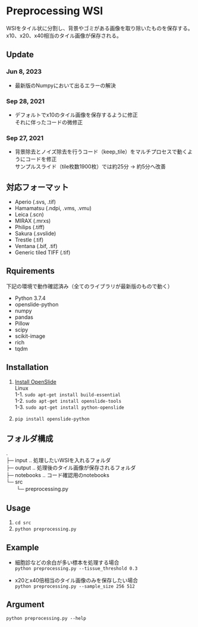 # Preprocessing WSI
WSIをタイル状に分割し、背景やゴミがある画像を取り除いたものを保存する。
x10、x20、x40相当のタイル画像が保存される。

## Update
### Jun 8, 2023
* 最新版のNumpyにおいて出るエラーの解決

### Sep 28, 2021
* デフォルトでx10のタイル画像を保存するように修正  
それに伴ったコードの微修正

### Sep 27, 2021
* 背景除去とノイズ除去を行うコード（keep_tile）をマルチプロセスで動くようにコードを修正  
    サンプルスライド（tile枚数1900枚）では約25分 -> 約5分へ改善

## 対応フォーマット
* Aperio (.svs, .tif)
* Hamamatsu (.ndpi, .vms, .vmu)
* Leica (.scn)
* MIRAX (.mrxs)
* Philips (.tiff)
* Sakura (.svslide)
* Trestle (.tif)
* Ventana (.bif, .tif)
* Generic tiled TIFF (.tif)

## Rquirements
下記の環境で動作確認済み（全てのライブラリが最新版のもので動く）
* Python 3.7.4
* openslide-python
* numpy
* pandas
* Pillow
* scipy
* scikit-image
* rich
* tqdm

## Installation
1. [Install OpenSlide](https://openslide.org/download/)  
    Linux  
    1-1. `sudo apt-get install build-essential`   
    1-2. `sudo apt-get install openslide-tools`  
    1-3. `sudo apt-get install python-openslide` 

2. `pip install openslide-python`

## フォルダ構成
.   
├─ input .. 処理したいWSIを入れるフォルダ  
├─ output .. 処理後のタイル画像が保存されるフォルダ  
├─ notebooks .. コード確認用のnotebooks  
└─ src  
　　└─ preprocessing.py

## Usage
1. `cd src`
2. `python preprocessing.py`

## Example
* 細胞診などの余白が多い標本を処理する場合  
`python preprocessing.py --tissue_threshold 0.3`

* x20とx40倍相当のタイル画像のみを保存したい場合  
`python preprocessing.py --sample_size 256 512`

## Argument
`python preprocessing.py --help`